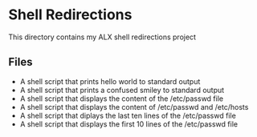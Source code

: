 # Shell Redirections
This directory contains my ALX shell redirections project

## Files
* A shell script that prints hello world to standard output
* A shell script that prints a confused smiley to standard output
* A shell script that displays the content of the /etc/passwd file
* A shell script that displays the content of /etc/passwd and /etc/hosts
* A shell script that diplays the last ten lines of the /etc/passwd file
* A shell script that displays the first 10 lines of the /etc/passwd file
